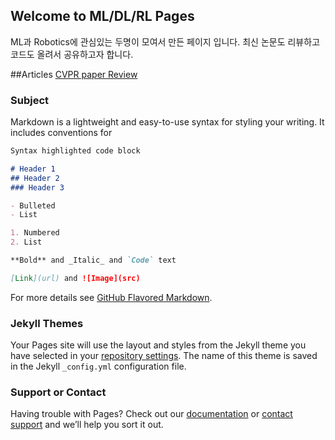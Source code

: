 ## Welcome to ML/DL/RL Pages

ML과 Robotics에 관심있는 두명이 모여서 만든 페이지 입니다.
최신 논문도 리뷰하고 코드도 올려서 공유하고자 합니다.

##Articles
[CVPR paper Review](https://karamkim88.github.io/CVPR_2020.html) 


### Subject

Markdown is a lightweight and easy-to-use syntax for styling your writing. It includes conventions for

```markdown
Syntax highlighted code block

# Header 1
## Header 2
### Header 3

- Bulleted
- List

1. Numbered
2. List

**Bold** and _Italic_ and `Code` text

[Link](url) and ![Image](src)
```

For more details see [GitHub Flavored Markdown](https://guides.github.com/features/mastering-markdown/).

### Jekyll Themes

Your Pages site will use the layout and styles from the Jekyll theme you have selected in your [repository settings](https://github.com/KARAMKIM88/karamkim88.github.io/settings). The name of this theme is saved in the Jekyll `_config.yml` configuration file.

### Support or Contact

Having trouble with Pages? Check out our [documentation](https://help.github.com/categories/github-pages-basics/) or [contact support](https://github.com/contact) and we’ll help you sort it out.

